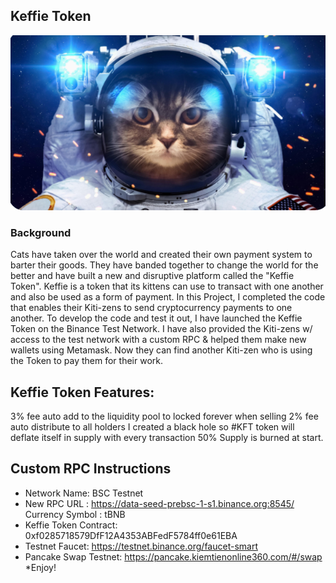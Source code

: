 ## Keffie Token

![An Image of a cat in a spacesuit.](Keffie_Token.png)

### Background

Cats have taken over the world and created their own payment system to barter their goods. They have banded together to change the world for the better and have built a new and disruptive platform called the "Keffie Token". Keffie is a token that its kittens can use to transact with one another and also be used as a form of payment.
In this Project, I completed the code that enables their Kiti-zens to send cryptocurrency payments to one another. To develop the code and test it out, I have launched the Keffie Token on the Binance Test Network. I have also provided the Kiti-zens w/ access to the test network with a custom RPC & helped them make new wallets using Metamask. Now they can find another Kiti-zen who is using the Token to pay them for their work.

## Keffie Token Features:

3% fee auto add to the liquidity pool to locked forever when selling
   2% fee auto distribute to all holders
   I created a black hole so #KFT token will deflate itself in supply with every transaction
   50% Supply is burned at start.
   
  ## Custom RPC Instructions
 * Network Name: BSC Testnet
 * New RPC URL : https://data-seed-prebsc-1-s1.binance.org:8545/ Currency Symbol : tBNB
*  Keffie Token Contract: 0xf0285718579DfF12A4353ABFedF5784ff0e61EBA
*  Testnet Faucet: https://testnet.binance.org/faucet-smart
*  Pancake Swap Testnet: https://pancake.kiemtienonline360.com/#/swap
*Enjoy!
